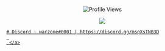 <p align="center"> <img src="https://komarev.com/ghpvc/?username=krzx1337" alt="Profile Views" /> </p>
<p align="center">
  <a href="http://discord.com">
    <img src="https://discord.c99.nl/widget/theme-1/808860677661523988.png"/>
    
    # Discord - warzone#0001 | https://discord.gg/msqXsTNB3D
     
     </a>
</p>
